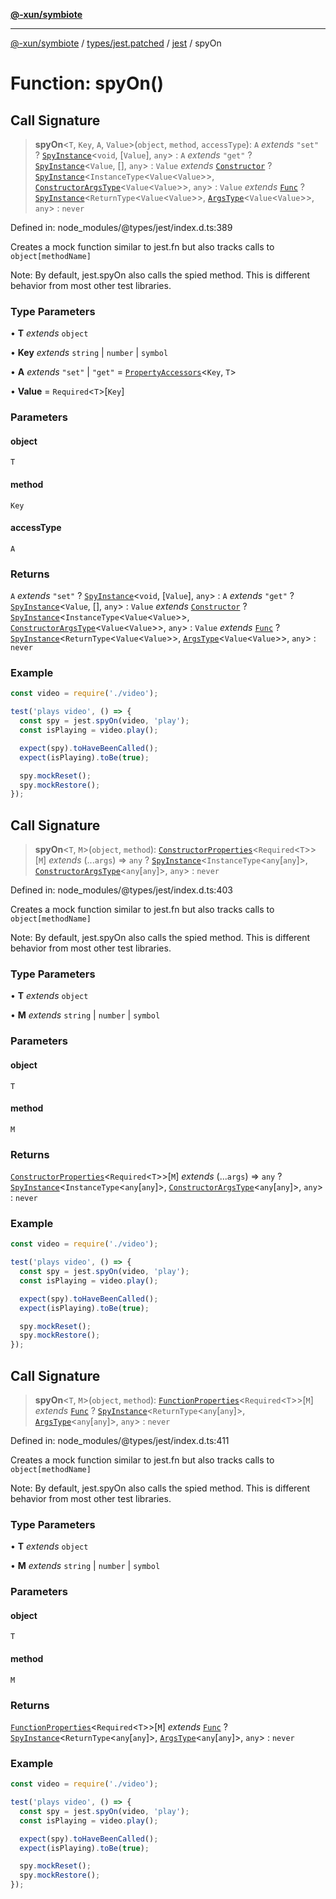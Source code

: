 [**@-xun/symbiote**](../../../../../README.md)

***

[@-xun/symbiote](../../../../../README.md) / [types/jest.patched](../../../README.md) / [jest](../README.md) / spyOn

# Function: spyOn()

## Call Signature

> **spyOn**\<`T`, `Key`, `A`, `Value`\>(`object`, `method`, `accessType`): `A` *extends* `"set"` ? [`SpyInstance`](../interfaces/SpyInstance.md)\<`void`, \[`Value`\], `any`\> : `A` *extends* `"get"` ? [`SpyInstance`](../interfaces/SpyInstance.md)\<`Value`, \[\], `any`\> : `Value` *extends* [`Constructor`](../type-aliases/Constructor.md) ? [`SpyInstance`](../interfaces/SpyInstance.md)\<`InstanceType`\<`Value`\<`Value`\>\>, [`ConstructorArgsType`](../type-aliases/ConstructorArgsType.md)\<`Value`\<`Value`\>\>, `any`\> : `Value` *extends* [`Func`](../type-aliases/Func.md) ? [`SpyInstance`](../interfaces/SpyInstance.md)\<`ReturnType`\<`Value`\<`Value`\>\>, [`ArgsType`](../type-aliases/ArgsType.md)\<`Value`\<`Value`\>\>, `any`\> : `never`

Defined in: node\_modules/@types/jest/index.d.ts:389

Creates a mock function similar to jest.fn but also tracks calls to `object[methodName]`

Note: By default, jest.spyOn also calls the spied method. This is different behavior from most
other test libraries.

### Type Parameters

• **T** *extends* `object`

• **Key** *extends* `string` \| `number` \| `symbol`

• **A** *extends* `"set"` \| `"get"` = [`PropertyAccessors`](../type-aliases/PropertyAccessors.md)\<`Key`, `T`\>

• **Value** = `Required`\<`T`\>\[`Key`\]

### Parameters

#### object

`T`

#### method

`Key`

#### accessType

`A`

### Returns

`A` *extends* `"set"` ? [`SpyInstance`](../interfaces/SpyInstance.md)\<`void`, \[`Value`\], `any`\> : `A` *extends* `"get"` ? [`SpyInstance`](../interfaces/SpyInstance.md)\<`Value`, \[\], `any`\> : `Value` *extends* [`Constructor`](../type-aliases/Constructor.md) ? [`SpyInstance`](../interfaces/SpyInstance.md)\<`InstanceType`\<`Value`\<`Value`\>\>, [`ConstructorArgsType`](../type-aliases/ConstructorArgsType.md)\<`Value`\<`Value`\>\>, `any`\> : `Value` *extends* [`Func`](../type-aliases/Func.md) ? [`SpyInstance`](../interfaces/SpyInstance.md)\<`ReturnType`\<`Value`\<`Value`\>\>, [`ArgsType`](../type-aliases/ArgsType.md)\<`Value`\<`Value`\>\>, `any`\> : `never`

### Example

```ts
const video = require('./video');

test('plays video', () => {
  const spy = jest.spyOn(video, 'play');
  const isPlaying = video.play();

  expect(spy).toHaveBeenCalled();
  expect(isPlaying).toBe(true);

  spy.mockReset();
  spy.mockRestore();
});
```

## Call Signature

> **spyOn**\<`T`, `M`\>(`object`, `method`): [`ConstructorProperties`](../type-aliases/ConstructorProperties.md)\<`Required`\<`T`\>\>\[`M`\] *extends* (...`args`) => `any` ? [`SpyInstance`](../interfaces/SpyInstance.md)\<`InstanceType`\<`any`\[`any`\]\>, [`ConstructorArgsType`](../type-aliases/ConstructorArgsType.md)\<`any`\[`any`\]\>, `any`\> : `never`

Defined in: node\_modules/@types/jest/index.d.ts:403

Creates a mock function similar to jest.fn but also tracks calls to `object[methodName]`

Note: By default, jest.spyOn also calls the spied method. This is different behavior from most
other test libraries.

### Type Parameters

• **T** *extends* `object`

• **M** *extends* `string` \| `number` \| `symbol`

### Parameters

#### object

`T`

#### method

`M`

### Returns

[`ConstructorProperties`](../type-aliases/ConstructorProperties.md)\<`Required`\<`T`\>\>\[`M`\] *extends* (...`args`) => `any` ? [`SpyInstance`](../interfaces/SpyInstance.md)\<`InstanceType`\<`any`\[`any`\]\>, [`ConstructorArgsType`](../type-aliases/ConstructorArgsType.md)\<`any`\[`any`\]\>, `any`\> : `never`

### Example

```ts
const video = require('./video');

test('plays video', () => {
  const spy = jest.spyOn(video, 'play');
  const isPlaying = video.play();

  expect(spy).toHaveBeenCalled();
  expect(isPlaying).toBe(true);

  spy.mockReset();
  spy.mockRestore();
});
```

## Call Signature

> **spyOn**\<`T`, `M`\>(`object`, `method`): [`FunctionProperties`](../type-aliases/FunctionProperties.md)\<`Required`\<`T`\>\>\[`M`\] *extends* [`Func`](../type-aliases/Func.md) ? [`SpyInstance`](../interfaces/SpyInstance.md)\<`ReturnType`\<`any`\[`any`\]\>, [`ArgsType`](../type-aliases/ArgsType.md)\<`any`\[`any`\]\>, `any`\> : `never`

Defined in: node\_modules/@types/jest/index.d.ts:411

Creates a mock function similar to jest.fn but also tracks calls to `object[methodName]`

Note: By default, jest.spyOn also calls the spied method. This is different behavior from most
other test libraries.

### Type Parameters

• **T** *extends* `object`

• **M** *extends* `string` \| `number` \| `symbol`

### Parameters

#### object

`T`

#### method

`M`

### Returns

[`FunctionProperties`](../type-aliases/FunctionProperties.md)\<`Required`\<`T`\>\>\[`M`\] *extends* [`Func`](../type-aliases/Func.md) ? [`SpyInstance`](../interfaces/SpyInstance.md)\<`ReturnType`\<`any`\[`any`\]\>, [`ArgsType`](../type-aliases/ArgsType.md)\<`any`\[`any`\]\>, `any`\> : `never`

### Example

```ts
const video = require('./video');

test('plays video', () => {
  const spy = jest.spyOn(video, 'play');
  const isPlaying = video.play();

  expect(spy).toHaveBeenCalled();
  expect(isPlaying).toBe(true);

  spy.mockReset();
  spy.mockRestore();
});
```
